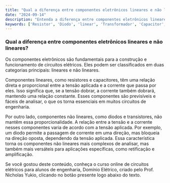 ```yaml
---
title: "Qual a diferença entre componentes eletrônicos lineares e não lineares?"
date: "2024-09-14"
description: "Entenda a diferença entre componentes eletrônicos lineares e não lineares no contexto de circuitos elétricos."
keywords: ['Resistor', 'Diodo', 'linear', 'Transformador', 'Capacitor', 'Componente', 'Tensão']
---
```


### Qual a diferença entre componentes eletrônicos lineares e não lineares?

Os componentes eletrônicos são fundamentais para a construção e funcionamento de circuitos elétricos. Eles podem ser classificados em duas categorias principais: lineares e não lineares. 

Componentes lineares, como resistores e capacitores, têm uma relação direta e proporcional entre a tensão aplicada e a corrente que passa por eles. Isso significa que, se a tensão dobrar, a corrente também dobrará, mantendo uma relação constante. Esses componentes são previsíveis e fáceis de analisar, o que os torna essenciais em muitos circuitos de engenharia.

Por outro lado, componentes não lineares, como diodos e transistores, não mantêm essa proporcionalidade. A relação entre a tensão e a corrente nesses componentes varia de acordo com a tensão aplicada. Por exemplo, um diodo permite a passagem de corrente em uma direção, mas bloqueia na direção oposta, dependendo da tensão aplicada. Essa característica torna os componentes não lineares mais complexos de analisar, mas também mais versáteis para aplicações específicas, como retificação e amplificação.

Se você gostou deste conteúdo, conheça o curso online de circuitos elétricos para alunos de engenharia, Domínio Elétrico, criado pelo Prof. Nicholas Yukio, clicando no botão presente logo abaixo do texto.
